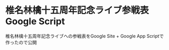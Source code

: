 椎名林檎十五周年記念ライブ参戦表 Google Script
=======================

椎名林檎十五周年記念ライブへの参戦表をGoogle Site + Google App Scriptで作ったので公開
